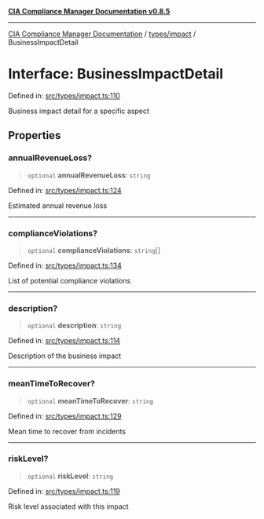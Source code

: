 [**CIA Compliance Manager Documentation v0.8.5**](../../../README.md)

***

[CIA Compliance Manager Documentation](../../../modules.md) / [types/impact](../README.md) / BusinessImpactDetail

# Interface: BusinessImpactDetail

Defined in: [src/types/impact.ts:110](https://github.com/Hack23/cia-compliance-manager/blob/3ae0301247f765ba03c8c0fe645db4718bb8af76/src/types/impact.ts#L110)

Business impact detail for a specific aspect

## Properties

### annualRevenueLoss?

> `optional` **annualRevenueLoss**: `string`

Defined in: [src/types/impact.ts:124](https://github.com/Hack23/cia-compliance-manager/blob/3ae0301247f765ba03c8c0fe645db4718bb8af76/src/types/impact.ts#L124)

Estimated annual revenue loss

***

### complianceViolations?

> `optional` **complianceViolations**: `string`[]

Defined in: [src/types/impact.ts:134](https://github.com/Hack23/cia-compliance-manager/blob/3ae0301247f765ba03c8c0fe645db4718bb8af76/src/types/impact.ts#L134)

List of potential compliance violations

***

### description?

> `optional` **description**: `string`

Defined in: [src/types/impact.ts:114](https://github.com/Hack23/cia-compliance-manager/blob/3ae0301247f765ba03c8c0fe645db4718bb8af76/src/types/impact.ts#L114)

Description of the business impact

***

### meanTimeToRecover?

> `optional` **meanTimeToRecover**: `string`

Defined in: [src/types/impact.ts:129](https://github.com/Hack23/cia-compliance-manager/blob/3ae0301247f765ba03c8c0fe645db4718bb8af76/src/types/impact.ts#L129)

Mean time to recover from incidents

***

### riskLevel?

> `optional` **riskLevel**: `string`

Defined in: [src/types/impact.ts:119](https://github.com/Hack23/cia-compliance-manager/blob/3ae0301247f765ba03c8c0fe645db4718bb8af76/src/types/impact.ts#L119)

Risk level associated with this impact
